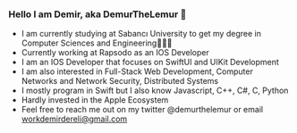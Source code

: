 ### Hello I am Demir, aka DemurTheLemur 👋
- I am currently studying at Sabancı University to get my degree in Computer Sciences and Engineering👨🏻‍💻
- Currently working at Rapsodo as an IOS Developer
- I am an IOS Developer that focuses on SwiftUI and UIKit Development
- I am also interested in Full-Stack Web Development, Computer Networks and Network Security, Distributed Systems
- I mostly program in Swift but I also know Javascript, C++, C#, C, Python 
- Hardly invested in the Apple Ecosystem
- Feel free to reach me out on my twitter @demurthelemur or email workdemirdereli@gmail.com


<!--
**demurthelemur/demurthelemur** is a ✨ _special_ ✨ repository because its `README.md` (this file) appears on your GitHub profile.

Here are some ideas to get you started:

- 🔭 I’m currently working on ...
- 🌱 I’m currently learning ...
- 👯 I’m looking to collaborate on ...
- 🤔 I’m looking for help with ...
- 💬 Ask me about ...
- 📫 How to reach me: ...
- 😄 Pronouns: ...
- ⚡ Fun fact: ...
-->
